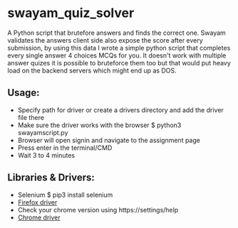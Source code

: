 # swayam_quiz_solver
  A Python script that brutefore answers and finds the correct one. Swayam validates the answers client side also expose the score after every submission, by using this data I wrote a simple python script that completes every single answer 4 choices MCQs for you. It doesn't work with multiple answer quizes it is possible to bruteforce them too but that would put heavy load on the backend servers which might end up as DOS.
## Usage: 
  * Specify path for driver or create a drivers directory and add the driver file there
  * Make sure the driver works with the browser 
  $ python3 swayamscript.py
  * Browser will open signin and navigate to the assignment page 
  * Press enter in the terminal/CMD
  * Wait 3 to 4 minutes 
## Libraries & Drivers:
 * Selenium $ pip3 install selenium
 * [Firefox driver](https://github.com/mozilla/geckodriver/releases/latest)
 * Check your chrome version using https://settings/help
 * [Chrome driver](https://chromedriver.chromium.org/downloads) 
